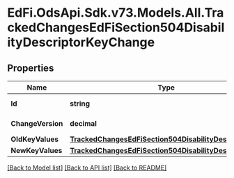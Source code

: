 # EdFi.OdsApi.Sdk.v73.Models.All.TrackedChangesEdFiSection504DisabilityDescriptorKeyChange

## Properties

Name | Type | Description | Notes
------------ | ------------- | ------------- | -------------
**Id** | **string** | Resource identifier | [optional] 
**ChangeVersion** | **decimal** | Change version | [optional] 
**OldKeyValues** | [**TrackedChangesEdFiSection504DisabilityDescriptorKey**](TrackedChangesEdFiSection504DisabilityDescriptorKey.md) |  | [optional] 
**NewKeyValues** | [**TrackedChangesEdFiSection504DisabilityDescriptorKey**](TrackedChangesEdFiSection504DisabilityDescriptorKey.md) |  | [optional] 

[[Back to Model list]](../../README.md#documentation-for-models) [[Back to API list]](../../README.md#documentation-for-api-endpoints) [[Back to README]](../../README.md)

